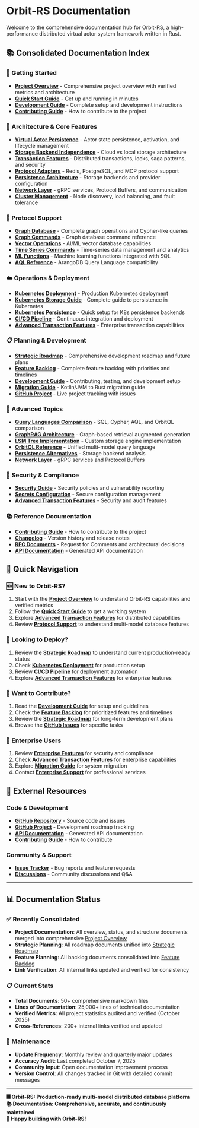 # Orbit-RS Documentation

Welcome to the comprehensive documentation hub for Orbit-RS, a high-performance distributed virtual actor system framework written in Rust.

## 📚 **Consolidated Documentation Index**

### **🚀 Getting Started**
- **[Project Overview](project_overview.md)** - Comprehensive project overview with verified metrics and architecture
- **[Quick Start Guide](quick_start.md)** - Get up and running in minutes
- **[Development Guide](development/development.md)** - Complete setup and development instructions
- **[Contributing Guide](contributing.md)** - How to contribute to the project

### **🏥️ Architecture & Core Features**
- **[Virtual Actor Persistence](virtual_actor_persistence.md)** - Actor state persistence, activation, and lifecycle management
- **[Storage Backend Independence](STORAGE_BACKEND_INDEPENDENCE.md)** - Cloud vs local storage architecture
- **[Transaction Features](advanced_transaction_features.md)** - Distributed transactions, locks, saga patterns, and security
- **[Protocol Adapters](protocols/protocol_adapters.md)** - Redis, PostgreSQL, and MCP protocol support
- **[Persistence Architecture](PERSISTENCE_ARCHITECTURE.md)** - Storage backends and provider configuration
- **[Network Layer](NETWORK_LAYER.md)** - gRPC services, Protocol Buffers, and communication
- **[Cluster Management](CLUSTER_MANAGEMENT.md)** - Node discovery, load balancing, and fault tolerance

### **🔗 Protocol Support**
- **[Graph Database](GRAPH_DATABASE.md)** - Complete graph operations and Cypher-like queries
- **[Graph Commands](graph_commands.md)** - Graph database command reference
- **[Vector Operations](vector_commands.md)** - AI/ML vector database capabilities
- **[Time Series Commands](timeseries_commands.md)** - Time-series data management and analytics
- **[ML Functions](ML_SQL_FUNCTIONS_DESIGN.md)** - Machine learning functions integrated with SQL
- **[AQL Reference](AQL_REFERENCE.md)** - ArangoDB Query Language compatibility

### **☁️ Operations & Deployment**
- **[Kubernetes Deployment](kubernetes_deployment.md)** - Production Kubernetes deployment
- **[Kubernetes Storage Guide](KUBERNETES_STORAGE_GUIDE.md)** - Complete guide to persistence in Kubernetes
- **[Kubernetes Persistence](KUBERNETES_PERSISTENCE.md)** - Quick setup for K8s persistence backends
- **[CI/CD Pipeline](CICD.md)** - Continuous integration and deployment
- **[Advanced Transaction Features](ADVANCED_TRANSACTION_FEATURES.md)** - Enterprise transaction capabilities

### **📋 Planning & Development**
- **[Strategic Roadmap](ROADMAP_CONSOLIDATED.md)** - Comprehensive development roadmap and future plans
- **[Feature Backlog](BACKLOG_CONSOLIDATED.md)** - Complete feature backlog with priorities and timelines
- **[Development Guide](DEVELOPMENT.md)** - Contributing, testing, and development setup
- **[Migration Guide](MIGRATION_GUIDE.md)** - Kotlin/JVM to Rust migration guide
- **[GitHub Project](https://github.com/orgs/TuringWorks/projects/1)** - Live project tracking with issues

### **📖 Advanced Topics**
- **[Query Languages Comparison](QUERY_LANGUAGES_COMPARISON.md)** - SQL, Cypher, AQL, and OrbitQL comparison
- **[GraphRAG Architecture](GraphRAG_ARCHITECTURE.md)** - Graph-based retrieval augmented generation
- **[LSM Tree Implementation](LSM_TREE_IMPLEMENTATION.md)** - Custom storage engine implementation
- **[OrbitQL Reference](ORBITQL_REFERENCE.md)** - Unified multi-model query language
- **[Persistence Alternatives](PERSISTENCE_ALTERNATIVES_ANALYSIS.md)** - Storage backend analysis
- **[Network Layer](NETWORK_LAYER.md)** - gRPC services and Protocol Buffers

### **🔐 Security & Compliance**
- **[Security Guide](SECURITY.md)** - Security policies and vulnerability reporting
- **[Secrets Configuration](SECRETS_CONFIGURATION_GUIDE.md)** - Secure configuration management
- **[Advanced Transaction Features](ADVANCED_TRANSACTION_FEATURES.md)** - Security and audit features

### **📚 Reference Documentation**
- **[Contributing Guide](CONTRIBUTING.md)** - How to contribute to the project
- **[Changelog](CHANGELOG.md)** - Version history and release notes
- **[RFC Documents](rfc/)** - Request for Comments and architectural decisions
- **[API Documentation](https://turingworks.github.io/orbit-rs/api/)** - Generated API documentation

## 🚀 **Quick Navigation**

### **🆕 New to Orbit-RS?**
1. Start with the **[Project Overview](PROJECT_OVERVIEW.md)** to understand Orbit-RS capabilities and verified metrics
2. Follow the **[Quick Start Guide](QUICK_START.md)** to get a working system
3. Explore **[Advanced Transaction Features](ADVANCED_TRANSACTION_FEATURES.md)** for distributed capabilities
4. Review **[Protocol Support](#-protocol-support)** to understand multi-model database features

### **🚀 Looking to Deploy?**
1. Review the **[Strategic Roadmap](ROADMAP_CONSOLIDATED.md)** to understand current production-ready status
2. Check **[Kubernetes Deployment](KUBERNETES_DEPLOYMENT.md)** for production setup
3. Review **[CI/CD Pipeline](CICD.md)** for deployment automation
4. Explore **[Advanced Transaction Features](ADVANCED_TRANSACTION_FEATURES.md)** for enterprise features

### **🤝 Want to Contribute?**
1. Read the **[Development Guide](DEVELOPMENT.md)** for setup and guidelines
2. Check the **[Feature Backlog](BACKLOG_CONSOLIDATED.md)** for prioritized features and timelines
3. Review the **[Strategic Roadmap](ROADMAP_CONSOLIDATED.md)** for long-term development plans
4. Browse the **[GitHub Issues](https://github.com/TuringWorks/orbit-rs/issues)** for specific tasks

### **🎯 Enterprise Users**
1. Review **[Enterprise Features](#-security--compliance)** for security and compliance
2. Check **[Advanced Transaction Features](ADVANCED_TRANSACTION_FEATURES.md)** for enterprise capabilities
3. Explore **[Migration Guide](MIGRATION_GUIDE.md)** for system migration
4. Contact **[Enterprise Support](mailto:enterprise@turingworks.com)** for professional services

## 🔗 External Resources

### Code & Development
- **[GitHub Repository](https://github.com/TuringWorks/orbit-rs)** - Source code and issues
- **[GitHub Project](https://github.com/orgs/TuringWorks/projects/1)** - Development roadmap tracking
- **[API Documentation](https://turingworks.github.io/orbit-rs/api/)** - Generated API documentation
- **[Contributing Guide](https://github.com/TuringWorks/orbit-rs/blob/main/CONTRIBUTING.md)** - How to contribute

### Community & Support
- **[Issue Tracker](https://github.com/TuringWorks/orbit-rs/issues)** - Bug reports and feature requests
- **[Discussions](https://github.com/TuringWorks/orbit-rs/discussions)** - Community discussions and Q&A

---

## 📊 **Documentation Status**

### **✅ Recently Consolidated**
- **Project Documentation**: All overview, status, and structure documents merged into comprehensive [Project Overview](PROJECT_OVERVIEW.md)
- **Strategic Planning**: All roadmap documents unified into [Strategic Roadmap](ROADMAP_CONSOLIDATED.md)
- **Feature Planning**: All backlog documents consolidated into [Feature Backlog](BACKLOG_CONSOLIDATED.md)
- **Link Verification**: All internal links updated and verified for consistency

### **📋 Current Stats**
- **Total Documents**: 50+ comprehensive markdown files
- **Lines of Documentation**: 25,000+ lines of technical documentation
- **Verified Metrics**: All project statistics audited and verified (October 2025)
- **Cross-References**: 200+ internal links verified and updated

### **🔄 Maintenance**
- **Update Frequency**: Monthly review and quarterly major updates
- **Accuracy Audit**: Last completed October 7, 2025
- **Community Input**: Open documentation improvement process
- **Version Control**: All changes tracked in Git with detailed commit messages

---

**🎆 Orbit-RS: Production-ready multi-model distributed database platform**  
**📚 Documentation: Comprehensive, accurate, and continuously maintained**  
**🚀 Happy building with Orbit-RS!**
